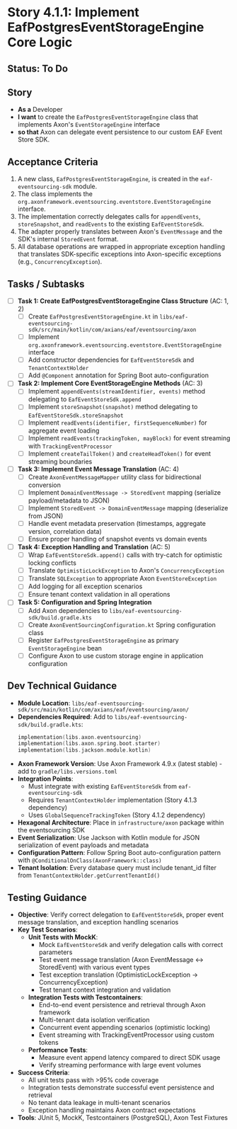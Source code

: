 # Story 4.1.1: Implement EafPostgresEventStorageEngine Core Logic

## Status: To Do

## Story
- **As a** Developer
- **I want** to create the `EafPostgresEventStorageEngine` class that implements Axon's `EventStorageEngine` interface
- **so that** Axon can delegate event persistence to our custom EAF Event Store SDK.

## Acceptance Criteria
1. A new class, `EafPostgresEventStorageEngine`, is created in the `eaf-eventsourcing-sdk` module.
2. The class implements the `org.axonframework.eventsourcing.eventstore.EventStorageEngine` interface.
3. The implementation correctly delegates calls for `appendEvents`, `storeSnapshot`, and `readEvents` to the existing `EafEventStoreSdk`.
4. The adapter properly translates between Axon's `EventMessage` and the SDK's internal `StoredEvent` format.
5. All database operations are wrapped in appropriate exception handling that translates SDK-specific exceptions into Axon-specific exceptions (e.g., `ConcurrencyException`).

## Tasks / Subtasks

- [ ] **Task 1: Create EafPostgresEventStorageEngine Class Structure** (AC: 1, 2)
  - [ ] Create `EafPostgresEventStorageEngine.kt` in `libs/eaf-eventsourcing-sdk/src/main/kotlin/com/axians/eaf/eventsourcing/axon`
  - [ ] Implement `org.axonframework.eventsourcing.eventstore.EventStorageEngine` interface
  - [ ] Add constructor dependencies for `EafEventStoreSdk` and `TenantContextHolder`
  - [ ] Add `@Component` annotation for Spring Boot auto-configuration

- [ ] **Task 2: Implement Core EventStorageEngine Methods** (AC: 3)
  - [ ] Implement `appendEvents(streamIdentifier, events)` method delegating to `EafEventStoreSdk.append`
  - [ ] Implement `storeSnapshot(snapshot)` method delegating to `EafEventStoreSdk.storeSnapshot`
  - [ ] Implement `readEvents(identifier, firstSequenceNumber)` for aggregate event loading
  - [ ] Implement `readEvents(trackingToken, mayBlock)` for event streaming with `TrackingEventProcessor`
  - [ ] Implement `createTailToken()` and `createHeadToken()` for event streaming boundaries

- [ ] **Task 3: Implement Event Message Translation** (AC: 4)
  - [ ] Create `AxonEventMessageMapper` utility class for bidirectional conversion
  - [ ] Implement `DomainEventMessage -> StoredEvent` mapping (serialize payload/metadata to JSON)
  - [ ] Implement `StoredEvent -> DomainEventMessage` mapping (deserialize from JSON)
  - [ ] Handle event metadata preservation (timestamps, aggregate version, correlation data)
  - [ ] Ensure proper handling of snapshot events vs domain events

- [ ] **Task 4: Exception Handling and Translation** (AC: 5)
  - [ ] Wrap `EafEventStoreSdk.append()` calls with try-catch for optimistic locking conflicts
  - [ ] Translate `OptimisticLockException` to Axon's `ConcurrencyException`
  - [ ] Translate `SQLException` to appropriate Axon `EventStoreException`
  - [ ] Add logging for all exception scenarios
  - [ ] Ensure tenant context validation in all operations

- [ ] **Task 5: Configuration and Spring Integration**
  - [ ] Add Axon dependencies to `libs/eaf-eventsourcing-sdk/build.gradle.kts`
  - [ ] Create `AxonEventSourcingConfiguration.kt` Spring configuration class
  - [ ] Register `EafPostgresEventStorageEngine` as primary `EventStorageEngine` bean
  - [ ] Configure Axon to use custom storage engine in application configuration

## Dev Technical Guidance

- **Module Location**: `libs/eaf-eventsourcing-sdk/src/main/kotlin/com/axians/eaf/eventsourcing/axon/`
- **Dependencies Required**: Add to `libs/eaf-eventsourcing-sdk/build.gradle.kts`:
  ```kotlin
  implementation(libs.axon.eventsourcing)
  implementation(libs.axon.spring.boot.starter)
  implementation(libs.jackson.module.kotlin)
  ```
- **Axon Framework Version**: Use Axon Framework 4.9.x (latest stable) - add to `gradle/libs.versions.toml`
- **Integration Points**:
  - Must integrate with existing `EafEventStoreSdk` from `eaf-eventsourcing-sdk`
  - Requires `TenantContextHolder` implementation (Story 4.1.3 dependency)
  - Uses `GlobalSequenceTrackingToken` (Story 4.1.2 dependency)
- **Hexagonal Architecture**: Place in `infrastructure/axon` package within the eventsourcing SDK
- **Event Serialization**: Use Jackson with Kotlin module for JSON serialization of event payloads and metadata
- **Configuration Pattern**: Follow Spring Boot auto-configuration pattern with `@ConditionalOnClass(AxonFramework::class)`
- **Tenant Isolation**: Every database query must include tenant_id filter from `TenantContextHolder.getCurrentTenantId()`

## Testing Guidance

- **Objective**: Verify correct delegation to `EafEventStoreSdk`, proper event message translation, and exception handling scenarios
- **Key Test Scenarios**:
  - **Unit Tests with MockK**:
    - Mock `EafEventStoreSdk` and verify delegation calls with correct parameters
    - Test event message translation (Axon EventMessage ↔ StoredEvent) with various event types
    - Test exception translation (OptimisticLockException → ConcurrencyException)
    - Test tenant context integration and validation
  - **Integration Tests with Testcontainers**:
    - End-to-end event persistence and retrieval through Axon framework
    - Multi-tenant data isolation verification
    - Concurrent event appending scenarios (optimistic locking)
    - Event streaming with TrackingEventProcessor using custom tokens
  - **Performance Tests**:
    - Measure event append latency compared to direct SDK usage
    - Verify streaming performance with large event volumes
- **Success Criteria**: 
  - All unit tests pass with >95% code coverage
  - Integration tests demonstrate successful event persistence and retrieval
  - No tenant data leakage in multi-tenant scenarios
  - Exception handling maintains Axon contract expectations
- **Tools**: JUnit 5, MockK, Testcontainers (PostgreSQL), Axon Test Fixtures
